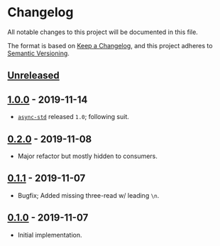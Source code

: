 # Changelog

All notable changes to this project will be documented in this file.

The format is based on [Keep a Changelog](https://keepachangelog.com/en/1.0.0/),
and this project adheres to [Semantic Versioning](https://semver.org/spec/v2.0.0.html).

## [Unreleased][unrel]

## [1.0.0] - 2019-11-14

- [`async-std`][async-std] released `1.0`; following suit.

## [0.2.0] - 2019-11-08

- Major refactor but mostly hidden to consumers.

## [0.1.1] - 2019-11-07

- Bugfix; Added missing three-read w/ leading `\n`.

## [0.1.0] - 2019-11-07

- Initial implementation.

[unrel]: https://github.com/sizethre/elaine/compare/v1.0.0...HEAD
[1.0.0]: https://github.com/sizethree/elaine/compare/v0.2.0...v1.0.0
[0.2.0]: https://github.com/sizethree/elaine/compare/v0.1.1...v0.2.0
[0.1.1]: https://github.com/sizethree/elaine/compare/v0.1.0...v0.1.1
[0.1.0]: https://github.com/sizethree/elaine/releases/tag/v0.1.0
[async-std]: https://github.com/async-rs/async-std

